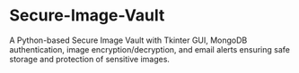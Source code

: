 # Secure-Image-Vault
A Python-based Secure Image Vault with Tkinter GUI, MongoDB authentication, image encryption/decryption, and email alerts ensuring safe storage and protection of sensitive images.
